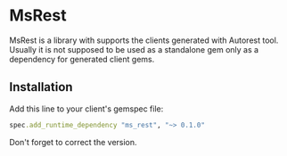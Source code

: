 # MsRest

MsRest is a library with supports the clients generated with Autorest tool. Usually it is not supposed to be used as a standalone gem only as a dependency for generated client gems.

## Installation

Add this line to your client's gemspec file:

```ruby
spec.add_runtime_dependency "ms_rest", "~> 0.1.0"
```

Don't forget to correct the version.